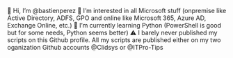 👋 Hi, I’m @bastienperez
👀 I’m interested in all Microsoft stuff (onpremise like Active Directory, ADFS, GPO and online like Microsoft 365, Azure AD, Exchange Online, etc.)
🌱 I’m currently learning Python (PowerShell is good but for some needs, Python seems better)
⚠️ I barely never published my scripts on this Github profile. All my scripts are published either on my two oganization Github accounts @Clidsys or @ITPro-Tips

<!---
bastienperez/bastienperez is a ✨ special ✨ repository because its `README.md` (this file) appears on your GitHub profile.
You can click the Preview link to take a look at your changes.
--->

